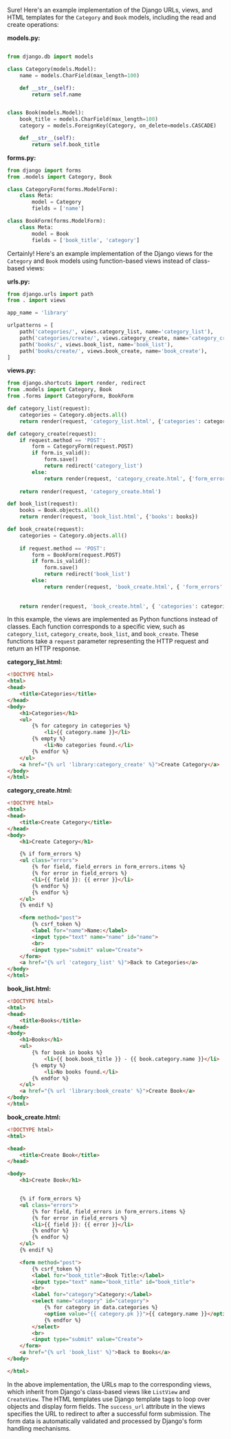 Sure! Here's an example implementation of the Django URLs, views, and HTML templates for the `Category` and `Book` models, including the read and create operations:

**models.py:**

```python

from django.db import models

class Category(models.Model):
    name = models.CharField(max_length=100)

    def __str__(self):
        return self.name


class Book(models.Model):
    book_title = models.CharField(max_length=100)
    category = models.ForeignKey(Category, on_delete=models.CASCADE)

    def __str__(self):
        return self.book_title

```



**forms.py:**

```python
from django import forms
from .models import Category, Book

class CategoryForm(forms.ModelForm):
    class Meta:
        model = Category
        fields = ['name']

class BookForm(forms.ModelForm):
    class Meta:
        model = Book
        fields = ['book_title', 'category']
```


Certainly! Here's an example implementation of the Django views for the `Category` and `Book` models using function-based views instead of class-based views:

**urls.py:**

```python
from django.urls import path
from . import views

app_name = 'library'

urlpatterns = [
    path('categories/', views.category_list, name='category_list'),
    path('categories/create/', views.category_create, name='category_create'),
    path('books/', views.book_list, name='book_list'),
    path('books/create/', views.book_create, name='book_create'),
]
```

**views.py:**

```python
from django.shortcuts import render, redirect
from .models import Category, Book
from .forms import CategoryForm, BookForm

def category_list(request):
    categories = Category.objects.all()
    return render(request, 'category_list.html', {'categories': categories})

def category_create(request):
    if request.method == 'POST':
        form = CategoryForm(request.POST)
        if form.is_valid():
            form.save()
            return redirect('category_list')
        else:
            return render(request, 'category_create.html', {'form_errors': form.errors})
        
    return render(request, 'category_create.html')

def book_list(request):
    books = Book.objects.all()
    return render(request, 'book_list.html', {'books': books})

def book_create(request):
    categories = Category.objects.all()
    
    if request.method == 'POST':
        form = BookForm(request.POST)
        if form.is_valid():
            form.save()
            return redirect('book_list')
        else:
            return render(request, 'book_create.html', { 'form_errors': form.errors, 'categories': categories})
        
    
    return render(request, 'book_create.html', { 'categories': categories})
```

In this example, the views are implemented as Python functions instead of classes. Each function corresponds to a specific view, such as `category_list`, `category_create`, `book_list`, and `book_create`. These functions take a `request` parameter representing the HTTP request and return an HTTP response.


**category_list.html:**

```html
<!DOCTYPE html>
<html>
<head>
    <title>Categories</title>
</head>
<body>
    <h1>Categories</h1>
    <ul>
        {% for category in categories %}
            <li>{{ category.name }}</li>
        {% empty %}
            <li>No categories found.</li>
        {% endfor %}
    </ul>
    <a href="{% url 'library:category_create' %}">Create Category</a>
</body>
</html>
```

**category_create.html:**

```html
<!DOCTYPE html>
<html>
<head>
    <title>Create Category</title>
</head>
<body>
    <h1>Create Category</h1>

    {% if form_errors %}
    <ul class="errors">
        {% for field, field_errors in form_errors.items %}
        {% for error in field_errors %}
        <li>{{ field }}: {{ error }}</li>
        {% endfor %}
        {% endfor %}
    </ul>
    {% endif %}

    <form method="post">
        {% csrf_token %}
        <label for="name">Name:</label>
        <input type="text" name="name" id="name">
        <br>
        <input type="submit" value="Create">
    </form>
    <a href="{% url 'category_list' %}">Back to Categories</a>
</body>
</html>

```

**book_list.html:**

```html
<!DOCTYPE html>
<html>
<head>
    <title>Books</title>
</head>
<body>
    <h1>Books</h1>
    <ul>
        {% for book in books %}
            <li>{{ book.book_title }} - {{ book.category.name }}</li>
        {% empty %}
            <li>No books found.</li>
        {% endfor %}
    </ul>
    <a href="{% url 'library:book_create' %}">Create Book</a>
</body>
</html>
```

**book_create.html:**

```html
<!DOCTYPE html>
<html>

<head>
    <title>Create Book</title>
</head>

<body>
    <h1>Create Book</h1>


    {% if form_errors %}
    <ul class="errors">
        {% for field, field_errors in form_errors.items %}
        {% for error in field_errors %}
        <li>{{ field }}: {{ error }}</li>
        {% endfor %}
        {% endfor %}
    </ul>
    {% endif %}

    <form method="post">
        {% csrf_token %}
        <label for="book_title">Book Title:</label>
        <input type="text" name="book_title" id="book_title">
        <br>
        <label for="category">Category:</label>
        <select name="category" id="category">
            {% for category in data.categories %}
            <option value="{{ category.pk }}">{{ category.name }}</option>
            {% endfor %}
        </select>
        <br>
        <input type="submit" value="Create">
    </form>
    <a href="{% url 'book_list' %}">Back to Books</a>
</body>

</html>
```

In the above implementation, the URLs map to the corresponding views, which inherit from Django's class-based views like `ListView` and `CreateView`. The HTML templates use Django template tags to loop over objects and display form fields. The `success_url` attribute in the views specifies the URL to redirect to after a successful form submission. The form data is automatically validated and processed by Django's form handling mechanisms.